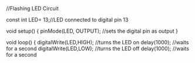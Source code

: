 //Flashing LED Circuit

const int LED= 13;//LED connected to digital pin 13

void setup()
{
pinMode(LED, OUTPUT);  //sets the digital pin as output
}

void loop()
{
digitalWrite(LED,HIGH);  //turns the LED on
delay(1000);  //waits for a second
digitalWrite(LED,LOW);  //turns the LED off
delay(1000);  //waits for a second
